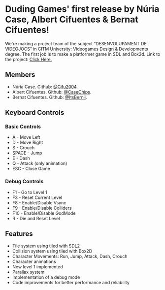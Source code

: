 # Duding Games' first release by Núria Case, Albert Cifuentes & Bernat Cifuentes!

We're making a project team of the subject “DESENVOLUPAMENT DE VIDEOJOCS” in CITM University: Videogames Design & Developments degree. The first job is to make a platformer game in SDL and Box2d.
Link to the project: <a href="https://github.com/Duding-Games/Projecte-Desenvolupament-de-Videojocs">Click Here.</a>

<h2>Members</h2>
<ul>
  <li>Núria Case. Github: <a href="https://github.com/Cifu2004">@Cifu2004</a>.</li>
  <li>Albert Cifuentes. Github: <a href="https://github.com/CaseChips">@CaseChips</a>.</li>
  <li>Bernat Cifuentes. Github: <a href="https://github.com/ItsBernii">@ItsBernii</a>.</li>
</ul>
<h2>Keyboard Controls</h2>

<h3>Basic Controls</h3>

<ul>
  <li>A - Move Left</li>
  <li>D - Move Right</li>
  <li>S - Crouch</li>
  <li> SPACE - Jump</li>
  <li>E - Dash</li>
  <li>Q - Attack (only animation)</li>
  <li>ESC - Close Game</li>
</ul>

<h3>Debug Controls</h3>

<ul>
  <li>F1 - Go to Level 1</li>
  <li>F3 - Reset Current Level</li>
  <li>F8 - Enable/Disable Vsync</li>
  <li>F9 - Enable/Disable Colliders</li>
  <li>F10 - Enable/Disable GodMode</li>
  <li>R - Die and Reset Level</li>
</ul>

<h2>Features</h2>

<ul>
  <li>Tile system using tiled with SDL2</li>
  <li>Collision system using tiled with Box2D</li>
  <li>Character Movements: Run, Jump, Attack, Dash, Crouch</li>
  <li>Character animations</li>
  <li>New level 1 implemented</li>
  <li>Parallax system</li>
  <li>Implementation of a debug mode</li>
  <li>Code improvements for better performance and reliability</li>
</ul>

